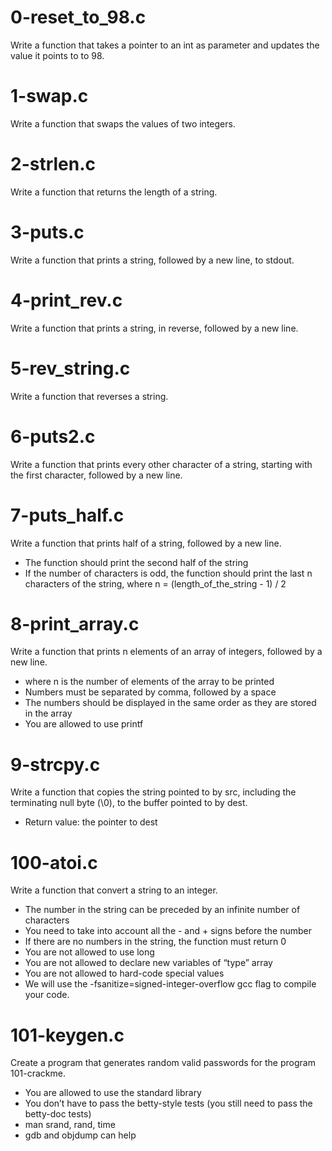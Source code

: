 # 0-reset_to_98.c
Write a function that takes a pointer to an int as parameter and updates the value it points to to 98.

# 1-swap.c
Write a function that swaps the values of two integers.

# 2-strlen.c
Write a function that returns the length of a string.

# 3-puts.c
Write a function that prints a string, followed by a new line, to stdout.

# 4-print_rev.c
Write a function that prints a string, in reverse, followed by a new line.

# 5-rev_string.c
Write a function that reverses a string.

# 6-puts2.c
Write a function that prints every other character of a string, starting with the first character, followed by a new line.

# 7-puts_half.c
Write a function that prints half of a string, followed by a new line.
+ The function should print the second half of the string
+ If the number of characters is odd, the function should print the last n characters of the string, where n = (length_of_the_string - 1) / 2

# 8-print_array.c
Write a function that prints n elements of an array of integers, followed by a new line.
+ where n is the number of elements of the array to be printed
+ Numbers must be separated by comma, followed by a space
+ The numbers should be displayed in the same order as they are stored in the array
+ You are allowed to use printf

# 9-strcpy.c
Write a function that copies the string pointed to by src, including the terminating null byte (\0), to the buffer pointed to by dest.
+ Return value: the pointer to dest

# 100-atoi.c
Write a function that convert a string to an integer.
+ The number in the string can be preceded by an infinite number of characters
+ You need to take into account all the - and + signs before the number
+ If there are no numbers in the string, the function must return 0
+ You are not allowed to use long
+ You are not allowed to declare new variables of “type” array
+ You are not allowed to hard-code special values
+ We will use the -fsanitize=signed-integer-overflow gcc flag to compile your code.

# 101-keygen.c
Create a program that generates random valid passwords for the program 101-crackme.
+ You are allowed to use the standard library
+ You don’t have to pass the betty-style tests (you still need to pass the betty-doc tests)
+ man srand, rand, time
+ gdb and objdump can help
